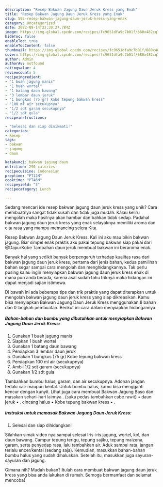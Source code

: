 ```yaml
---
description: "Resep Bakwan Jagung Daun Jeruk Kress yang Enak"
title: "Resep Bakwan Jagung Daun Jeruk Kress yang Enak"
slug: 595-resep-bakwan-jagung-daun-jeruk-kress-yang-enak
category: Uncategorized
date: 2022-09-14T22:30:27.784Z
image: https://img-global.cpcdn.com/recipes/fc9651dfa9c7b01f/680x482cq70/bakwan-jagung-daun-jeruk-kress-foto-resep-utama.jpg
hideToc: false
enableToc: true
enableTocContent: false
thumbnail: https://img-global.cpcdn.com/recipes/fc9651dfa9c7b01f/680x482cq70/bakwan-jagung-daun-jeruk-kress-foto-resep-utama.jpg
cover: https://img-global.cpcdn.com/recipes/fc9651dfa9c7b01f/680x482cq70/bakwan-jagung-daun-jeruk-kress-foto-resep-utama.jpg
author: Admin
authorAv: notfound
ratingvalue: 4
reviewcount: 5
recipeingredient:
- "1 buah jagung manis"
- "1 buah wortel"
- "1 batang daun bawang"
- "3 lembar daun jeruk"
- "1 bungkus (75 gr) Kobe tepung bakwan kress"
- "100 ml air secukupnya"
- "1/2 sdt garam secukupnya"
- "1/2 sdt gula"
recipeinstructions:

- "Selesai dan siap dinikmati!"
categories:
- Resep
tags:
- bakwan
- jagung
- daun

katakunci: bakwan jagung daun 
nutrition: 290 calories
recipecuisine: Indonesian
preptime: "PT12M"
cooktime: "PT46M"
recipeyield: "3"
recipecategory: Lunch

---
```





Sedang mencari ide resep bakwan jagung daun jeruk kress yang unik? Cara membuatnya sangat tidak susah dan tidak juga mudah. Kalau keliru mengolah maka hasilnya akan hambar dan bahkan tidak sedap. Padahal bakwan jagung daun jeruk kress yang enak selayaknya memiliki aroma dan cita rasa yang mampu memancing selera Kita.





Resep Bakwan Jagung Daun Jeruk Kress. Kali ini aku mau bikin bakwan jagung. Biar simpel enak praktis aku pakai tepung bakwan siap pakai dari @DapurKobe Tambahan daun jeruk membuat bakwan ini beraroma enak.

Banyak hal yang sedikit banyak berpengaruh terhadap kualitas rasa dari bakwan jagung daun jeruk kress, pertama dari jenis bahan, kedua pemilihan bahan segar sampai cara mengolah dan menghidangkannya. Tak perlu pusing kalau ingin menyiapkan bakwan jagung daun jeruk kress enak di mana pun anda berada, karena asal sudah tahu triknya maka hidangan ini dapat menjadi sajian istimewa.






Di bawah ini ada beberapa tips dan trik praktis yang dapat diterapkan untuk mengolah bakwan jagung daun jeruk kress yang siap dikreasikan. Kamu bisa menyiapkan Bakwan Jagung Daun Jeruk Kress menggunakan 8 bahan dan 0 langkah pembuatan. Berikut ini cara dalam menyiapkan hidangannya.

<!--inarticleads1-->

##### Bahan-bahan dan bumbu yang dibutuhkan untuk menyiapkan Bakwan Jagung Daun Jeruk Kress:

1. Gunakan 1 buah jagung manis
1. Siapkan 1 buah wortel
1. Gunakan 1 batang daun bawang
1. Persiapkan 3 lembar daun jeruk
1. Gunakan 1 bungkus (75 gr) Kobe tepung bakwan kress
1. Persiapkan 100 ml air (secukupnya)
1. Ambil 1/2 sdt garam (secukupnya)
1. Gunakan 1/2 sdt gula


Tambahkan bumbu halus, garam, dan air secukupnya. Adonan jangan terlalu cair maupun kental. Untuk bumbu halus, kamu bisa mengganti kencur dengan kunyit. Lihat juga cara membuat Bakwan Jagung Baso dan masakan sehari-hari lainnya.. (suka pedas tambahkan cabe rawit) • daun jeruk • . cincang halus • Kobe tepung bakwan kress • . 

<!--inarticleads2-->

##### Instruksi untuk memasak Bakwan Jagung Daun Jeruk Kress:


1. Selesai dan siap dihidangkan!

Silahkan simak video nya sampai selesai Iris-iris jagung, wortel, kol, dan daun bawang. Campur tepung terigu, tepung sajiku, tepung maizena, garam, serta penyedap rasa, lalu tambahkan air. Aduk sampai rata, jangan terlalu encer/kental (sedang saja). Kemudian, masukkan bahan-bahan bumbu halus yang sudah dihaluskan. Setelah itu, masukkan juga sayuran-sayuran dan jagung. 

Gimana nih? Mudah bukan? Itulah cara membuat bakwan jagung daun jeruk kress yang bisa anda lakukan di rumah. Semoga bermanfaat dan selamat mencoba!
